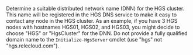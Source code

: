 Determine a suitable distributed network name (DNN) for the HGS cluster. 
This name will be registered in the HGS DNS service to make it easy to contact any node in the HGS cluster. 
As an example, if you have 3 HGS nodes with hostnames HGS01, HGS02, and HGS03, you might decide to choose "HGS" or "HgsCluster" for the DNN. 
Do not provide a fully qualified domain name to the `Initialize-HgsServer` cmdlet (use "hgs" not "hgs.relecloud.com").



<!-- Appears in guarded-fabric-initialize-hgs-ad-mode-default.md and guarded-fabric-initialize-hgs-tpm-mode-default.md
-->
